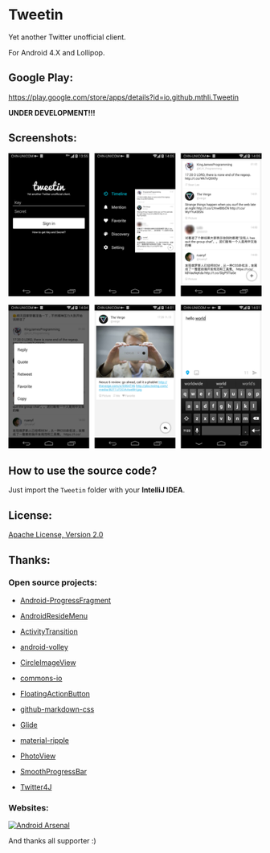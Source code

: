 Tweetin
=======

Yet another Twitter unofficial client.

For Android 4.X and Lollipop.

## Google Play:

https://play.google.com/store/apps/details?id=io.github.mthli.Tweetin

__UNDER DEVELOPMENT!!!__

## Screenshots:

![PartFirst.png](/Art/Screenshots/PartFirst.png "PartFirst.png")

![PartSecond.png](/Art/Screenshots/PartSecond.png "PartSecond.png")

## How to use the source code?

Just import the `Tweetin` folder with your __IntelliJ IDEA__.

## License:
[Apache License, Version 2.0](http://www.apache.org/licenses/LICENSE-2.0 "Apache License, Version 2.0")

## Thanks:

### Open source projects:

 - [Android-ProgressFragment](https://github.com/johnkil/Android-ProgressFragment "Android-ProgressFragment")

 - [AndroidResideMenu](https://github.com/SpecialCyCi/AndroidResideMenu "AndroidResideMenu")

 - [ActivityTransition](https://github.com/ophilbert/ActivityTransition "ActivityTransition")

 - [android-volley](https://github.com/mcxiaoke/android-volley "android-volley")

 - [CircleImageView](https://github.com/hdodenhof/CircleImageView "CircleImageView")

 - [commons-io](https://github.com/apache/commons-io "commons-io")

 - [FloatingActionButton](https://github.com/makovkastar/FloatingActionButton "FloatingActionButton")

 - [github-markdown-css](https://github.com/sindresorhus/github-markdown-css "github-markdown-css")

 - [Glide](https://github.com/bumptech/glide "Glide")

 - [material-ripple](https://github.com/balysv/material-ripple "material-ripple")

 - [PhotoView](https://github.com/chrisbanes/PhotoView "PhotoView")

 - [SmoothProgressBar](https://github.com/castorflex/SmoothProgressBar "SmoothProgressBar")

 - [Twitter4J](https://github.com/yusuke/twitter4j "Twitter4J")

### Websites:

[![Android Arsenal](https://img.shields.io/badge/Android%20Arsenal-Tweetin-brightgreen.svg?style=flat)](https://android-arsenal.com/details/3/1154)

And thanks all supporter :)
